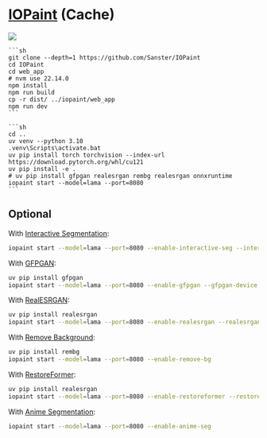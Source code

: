 # [IOPaint](https://github.com/Sanster/IOPaint) (Cache)

![](https://img.shields.io/github/license/Sanster/IOPaint?style=flat-square)

````{tab} From source
```sh
git clone --depth=1 https://github.com/Sanster/IOPaint
cd IOPaint
cd web_app
# nvm use 22.14.0
npm install
npm run build
cp -r dist/ ../iopaint/web_app
npm run dev
```

```sh
cd ..
uv venv --python 3.10
.venv\Scripts\activate.bat
uv pip install torch torchvision --index-url https://download.pytorch.org/whl/cu121
uv pip install -e .
# uv pip install gfpgan realesrgan rembg realesrgan onnxruntime
iopaint start --model=lama --port=8080
```
````

## Optional

With [Interactive Segmentation](https://www.iopaint.com/plugins/interactive_seg):

```sh
iopaint start --model=lama --port=8080 --enable-interactive-seg --interactive-seg-device=cuda
```

With [GFPGAN](https://www.iopaint.com/plugins/GFPGAN):

```sh
uv pip install gfpgan
iopaint start --model=lama --port=8080 --enable-gfpgan --gfpgan-device cuda
```

With [RealESRGAN](https://www.iopaint.com/plugins/RealESRGAN):

```sh
uv pip install realesrgan
iopaint start --model=lama --port=8080 --enable-realesrgan --realesrgan-model RealESRGAN_x4plus --realesrgan-device cuda
```

With [Remove Background](https://www.iopaint.com/plugins/rembg):

```sh
uv pip install rembg
iopaint start --model=lama --port=8080 --enable-remove-bg
```

With [RestoreFormer](https://www.iopaint.com/plugins/RestoreFormer):

```sh
uv pip install realesrgan
iopaint start --model=lama --port=8080 --enable-restoreformer --restoreformer-device cuda
```

With [Anime Segmentation](https://www.iopaint.com/plugins/anime_seg):

```sh
iopaint start --model=lama --port=8080 --enable-anime-seg
```